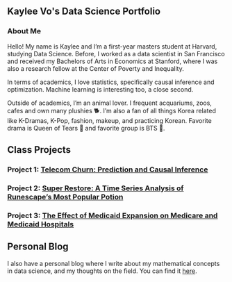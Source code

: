 ## Kaylee Vo's Data Science Portfolio

### About Me

Hello! My name is Kaylee and I’m a first-year masters student at Harvard, studying Data Science. Before, I worked as a data scientist in San Francisco and received my Bachelors of Arts in Economics at Stanford, where I was also a research fellow at the Center of Poverty and Inequality.

In terms of academics, I love statistics, specifically causal inference and optimization. Machine learning is interesting too, a close second.

Outside of academics, I’m an animal lover. I frequent acquariums, zoos, cafes and own many plushies 🐕. I’m also a fan of all things Korea related like K-Dramas, K-Pop, fashion, makeup, and practicing Korean. Favorite drama is Queen of Tears 👑 and favorite group is BTS 💜.

## Class Projects

### Project 1: [Telecom Churn: Prediction and Causal Inference](https://github.com/kayleeyvo/cs109a/blob/main/MS5.ipynb)

### Project 2: [Super Restore: A Time Series Analysis of Runescape’s Most Popular Potion](https://github.com/kayleeyvo/e-116/blob/main/E-116_Report.pdf)

### Project 3: [The Effect of Medicaid Expansion on Medicare and Medicaid Hospitals](https://github.com/kayleeyvo/e-83/blob/main/final_project.ipynb)

## Personal Blog

I also have a personal blog where I write about my mathematical concepts in data science, and my thoughts on the field. You can find it [here](https://kayleeisokay.github.io/).
